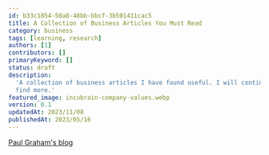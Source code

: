 ```yaml
---
id: b33c1854-50a8-48bb-bbcf-3b501411cac5
title: A Collection of Business Articles You Must Read
category: business
tags: [learning, research]
authors: [1]
contributors: []
primaryKeyword: []
status: draft
description:
  'A collection of business articles I have found useful. I will continue to add to this list as I
  find more.'
featured_image: incubrain-company-values.webp
version: 0.1
updatedAt: 2023/11/08
publishedAt: 2023/05/16
---
```


[Paul Graham's blog](http://paulgraham.com/articles.html)
